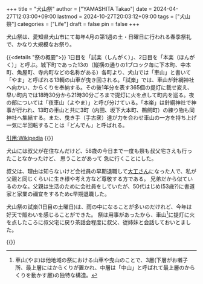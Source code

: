 +++
title = "犬山祭"
author = ["YAMASHITA Takao"]
date = 2024-04-27T12:03:00+09:00
lastmod = 2024-10-27T20:03:12+09:00
tags = ["犬山祭"]
categories = ["Life"]
draft = false
pin = false
+++

犬山祭は、愛知県犬山市にて毎年4月の第1週の土・日曜日に行われる春季祭礼で、かなり大規模なお祭り。

{{<details "祭の概要">}}
1日目を「試楽（しんがく）」、2日目を「本楽（ほんがく）」と呼ぶ。城下町であった13の（縦横の通りの1ブロック毎に下本町、中本町、魚屋町、寺内町などの名称がある）各町より、犬山では「車山」と書いて「やま」と呼ばれる13輌の山車が曳き回される。「試楽」では、車山が針綱神社へ向かい、からくりを奉納する。その後1年分を表す365個の提灯に載せ変え、早い町内では18時30分から21時30分ごろまで提灯に火を点して町内を巡る。夜の部については「夜車山（よやま）」と呼び分けている。「本楽」は針綱神社で神事が行われ、13町の車山と共に3町（内田、坂下大本町、鵜飼町）の練り物も同神社へ集結する。また、曳き手（手古衆）達が力を合わせ車山の一方を持ち上げ一気に半回転することは「どんでん」と呼ばれる。

[引用:Wikipedia](https://ja.wikipedia.org/wiki/犬山祭)
{{</details>}}

犬山には叔父が在住なんだけど、58歳の今日まで一度も祭も叔父宅さえも行ったことなかったけど、
思うことがあって
急に行くことにした。

叔父は、理由は知らないけど会社員の早期退職して[大工さん](https://gallerykiya.jimdofree.com/kiya%E5%B7%A5%E6%88%BF/)になった人で、私が父親と同じくらいに生き様や考え方など尊敬する方である。
兄弟だから似ているのかな。父親は生活のために会社員をしていたが、50代はじめ(53歳?)に書道家と家業の禰宜をするためc早期退職した。

犬山祭の試楽(1日目の土曜日)は、雨の中になることが多いのだけれど、今年は好天で賑わいを感じることができた。
祭は用事があったから、車山[^fn:1]に提灯に火を点したころに叔父宅に戻り茶話会程度に叔父、従姉妹と会話しておいとました。

{{<carousel images="inuyama-fest/*" aspectRatio="16-9" interval="2500">}}

[^fn:1]: 車山(やま)は他地域の祭における山車や曳山のことで、3層(下層がお囃子所、最上層にはからくりが置かれ、中層は「中山」と呼ばれて最上層のからくりを動かす層)の独特な構造。
